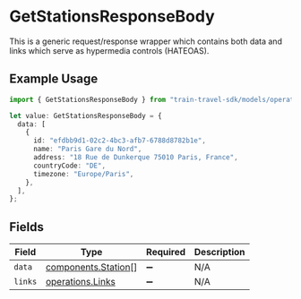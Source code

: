 # GetStationsResponseBody

This is a generic request/response wrapper which contains both data and links which serve as hypermedia controls (HATEOAS).

## Example Usage

```typescript
import { GetStationsResponseBody } from "train-travel-sdk/models/operations";

let value: GetStationsResponseBody = {
  data: [
    {
      id: "efdbb9d1-02c2-4bc3-afb7-6788d8782b1e",
      name: "Paris Gare du Nord",
      address: "18 Rue de Dunkerque 75010 Paris, France",
      countryCode: "DE",
      timezone: "Europe/Paris",
    },
  ],
};
```

## Fields

| Field                                                      | Type                                                       | Required                                                   | Description                                                |
| ---------------------------------------------------------- | ---------------------------------------------------------- | ---------------------------------------------------------- | ---------------------------------------------------------- |
| `data`                                                     | [components.Station](../../models/components/station.md)[] | :heavy_minus_sign:                                         | N/A                                                        |
| `links`                                                    | [operations.Links](../../models/operations/links.md)       | :heavy_minus_sign:                                         | N/A                                                        |